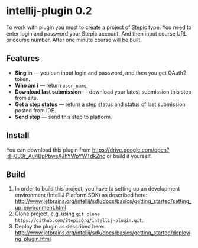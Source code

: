 # intellij-plugin 0.2

To work with plugin you must to create a project of Stepic type.
You need to enter login and password your Stepic account.
And then input course URL or course number.
After one minute course will be built.

## Features
* **Sing in** — you can input login and password, and then you get OAuth2 token.
* **Who am i** — return `user_name`.
* **Download last submission** — download your latest submission this step from site.
* **Get a step status** — return a step status and status of last submission posted from IDE.
* **Send step** — send this step to platform.


## Install
You can download this plugin from https://drive.google.com/open?id=0B3r_Au4BpPbweXJhYWpYWTdkZnc or build it yourself.

## Build
1. In order to build this project, you have to setting up an development environment (IntelliJ Platform SDK) as described here: http://www.jetbrains.org/intellij/sdk/docs/basics/getting_started/setting_up_environment.html
2. Clone project, e.g. using `git clone https://github.com/StepicOrg/intellij-plugin.git`. 
3. Deploy the plugin as described here: http://www.jetbrains.org/intellij/sdk/docs/basics/getting_started/deploying_plugin.html
